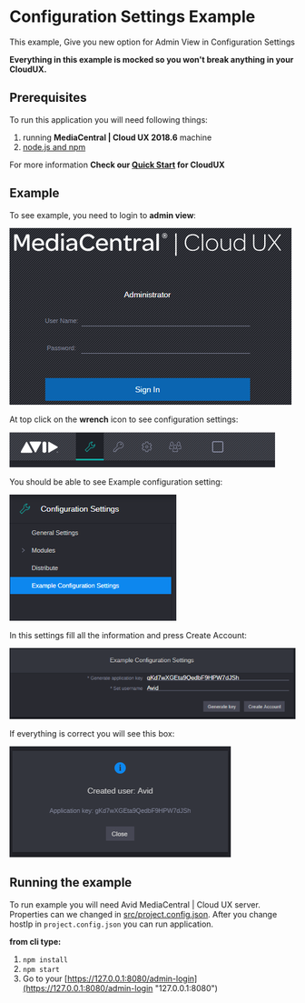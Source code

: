 # Configuration Settings Example

This example, Give you new option for Admin View in Configuration Settings

**Everything in this example is mocked so you won't break anything in your CloudUX.**

## Prerequisites
To run this application you will need following things:
1. running **MediaCentral | Cloud UX 2018.6** machine
2. [node.js and npm](https://nodejs.org)

For more information **Check our [Quick Start](http://developer.avid.com/quickStart.html) for CloudUX**

## Example
To see example, you need to login to **admin view**:

![Alt text](screenshots/admin.png "admin view")

At top click on the **wrench** icon to see configuration settings:

![Alt text](screenshots/toolbar.png "toolbar")

You should be able to see Example configuration setting:

![Alt text](screenshots/configuration.png "configuration")

In this settings fill all the information and press Create Account:

![Alt text](screenshots/form.png "configuration")

If everything is correct you will see this box:

![Alt text](screenshots/box.png "configuration")

## Running the example

To run example you will need Avid MediaCentral | Cloud UX server. Properties
can we changed in [src/project.config.json](srcproject.config.json "Project act").
After you change hostIp in `project.config.json` you can run application.

**from cli type:**
1. `npm install`
2. `npm start`
3. Go to your [https://127.0.0.1:8080/admin-login](https://127.0.0.1:8080/admin-login "127.0.0.1:8080")
